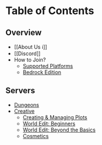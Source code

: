 # Table of Contents

## Overview

- [[About Us ℹ️]]
- [[Discord]]
- How to Join?
  - [Supported Platforms](Help/Supported%20Platforms.md)
  - [Bedrock Edition](Help/Bedrock%20Edition.md)

## Servers

* [Dungeons](Dungeons/Getting%20Started.md)
* [Creative](Creative/Getting%20Started.md)
    * [Creating & Managing Plots](Creative/Guides/Creating%20&%20Managing%20Plots.md)
    * [World Edit: Beginners](Creative/Guides/World%20Edit%20for%20Beginners.md)
    * [World Edit: Beyond the Basics](Creative/Guides/World%20Edit%20Beyond%20the%20Basics.md)
    * [Cosmetics](Creative/Guides/Cosmetics.md)

